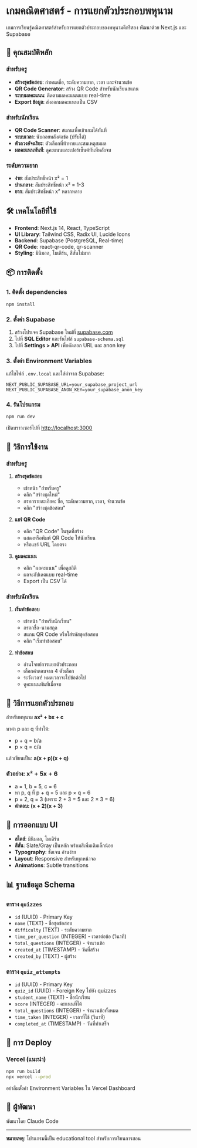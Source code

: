 # เกมคณิตศาสตร์ - การแยกตัวประกอบพหุนาม

เกมการเรียนรู้คณิตศาสตร์สำหรับการแยกตัวประกอบของพหุนามดีกรีสอง พัฒนาด้วย Next.js และ Supabase

## 🎯 คุณสมบัติหลัก

### สำหรับครู
- **สร้างชุดข้อสอบ**: กำหนดชื่อ, ระดับความยาก, เวลา และจำนวนข้อ
- **QR Code Generator**: สร้าง QR Code สำหรับนักเรียนสแกน
- **ระบบผลคะแนน**: ติดตามผลคะแนนแบบ real-time
- **Export ข้อมูล**: ส่งออกผลคะแนนเป็น CSV

### สำหรับนักเรียน
- **QR Code Scanner**: สแกนเพื่อเข้าเกมได้ทันที
- **ระบบเวลา**: นับถอยหลังต่อข้อ (ปรับได้)
- **ตัวลวงอัจฉริยะ**: ตัวเลือกที่ท้าทายและสมเหตุสมผล
- **ผลคะแนนทันที**: ดูคะแนนและเปอร์เซ็นต์ทันทีหลังจบ

### ระดับความยาก
- **ง่าย**: สัมประสิทธิ์หน้า x² = 1
- **ปานกลาง**: สัมประสิทธิ์หน้า x² = 1-3  
- **ยาก**: สัมประสิทธิ์หน้า x² หลากหลาย

## 🛠️ เทคโนโลยีที่ใช้

- **Frontend**: Next.js 14, React, TypeScript
- **UI Library**: Tailwind CSS, Radix UI, Lucide Icons
- **Backend**: Supabase (PostgreSQL, Real-time)
- **QR Code**: react-qr-code, qr-scanner
- **Styling**: มินิมอล, โมเดิร์น, สีสันไม่มาก

## 📦 การติดตั้ง

### 1. ติดตั้ง dependencies

```bash
npm install
```

### 2. ตั้งค่า Supabase

1. สร้างโปรเจค Supabase ใหม่ที่ [supabase.com](https://supabase.com)
2. ไปที่ **SQL Editor** และรันไฟล์ `supabase-schema.sql`
3. ไปที่ **Settings > API** เพื่อคัดลอก URL และ anon key

### 3. ตั้งค่า Environment Variables

แก้ไขไฟล์ `.env.local` และใส่ค่าจาก Supabase:

```env
NEXT_PUBLIC_SUPABASE_URL=your_supabase_project_url
NEXT_PUBLIC_SUPABASE_ANON_KEY=your_supabase_anon_key
```

### 4. รันโปรแกรม

```bash
npm run dev
```

เปิดบราวเซอร์ไปที่ [http://localhost:3000](http://localhost:3000)

## 📖 วิธีการใช้งาน

### สำหรับครู

1. **สร้างชุดข้อสอบ**
   - เข้าหน้า "สำหรับครู"
   - คลิก "สร้างชุดใหม่"
   - กรอกรายละเอียด: ชื่อ, ระดับความยาก, เวลา, จำนวนข้อ
   - คลิก "สร้างชุดข้อสอบ"

2. **แชร์ QR Code**
   - คลิก "QR Code" ในชุดที่สร้าง
   - แสดงหรือพิมพ์ QR Code ให้นักเรียน
   - หรือแชร์ URL โดยตรง

3. **ดูผลคะแนน**
   - คลิก "ผลคะแนน" เพื่อดูสถิติ
   - ผลจะอัปเดตแบบ real-time
   - Export เป็น CSV ได้

### สำหรับนักเรียน

1. **เริ่มทำข้อสอบ**
   - เข้าหน้า "สำหรับนักเรียน"
   - กรอกชื่อ-นามสกุล
   - สแกน QR Code หรือใส่รหัสชุดข้อสอบ
   - คลิก "เริ่มทำข้อสอบ"

2. **ทำข้อสอบ**
   - อ่านโจทย์การแยกตัวประกอบ
   - เลือกคำตอบจาก 4 ตัวเลือก
   - ระวังเวลา! หมดเวลาจะไปข้อต่อไป
   - ดูคะแนนทันทีเมื่อจบ

## 🧮 วิธีการแยกตัวประกอบ

สำหรับพหุนาม **ax² + bx + c**

หาค่า p และ q ที่ทำให้:
- p + q = b/a
- p × q = c/a

แล้วเขียนเป็น: **a(x + p)(x + q)**

### ตัวอย่าง: x² + 5x + 6

- a = 1, b = 5, c = 6
- หา p, q ที่ p + q = 5 และ p × q = 6
- p = 2, q = 3 (เพราะ 2 + 3 = 5 และ 2 × 3 = 6)
- **คำตอบ: (x + 2)(x + 3)**

## 🎨 การออกแบบ UI

- **สไตล์**: มินิมอล, โมเดิร์น
- **สีสัน**: Slate/Gray เป็นหลัก พร้อมสีเพิ่มเติมเล็กน้อย
- **Typography**: ชัดเจน อ่านง่าย
- **Layout**: Responsive สำหรับทุกหน้าจอ
- **Animations**: Subtle transitions

## 📊 ฐานข้อมูล Schema

### ตาราง `quizzes`
- `id` (UUID) - Primary Key
- `name` (TEXT) - ชื่อชุดข้อสอบ  
- `difficulty` (TEXT) - ระดับความยาก
- `time_per_question` (INTEGER) - เวลาต่อข้อ (วินาที)
- `total_questions` (INTEGER) - จำนวนข้อ
- `created_at` (TIMESTAMP) - วันที่สร้าง
- `created_by` (TEXT) - ผู้สร้าง

### ตาราง `quiz_attempts`  
- `id` (UUID) - Primary Key
- `quiz_id` (UUID) - Foreign Key ไปยัง quizzes
- `student_name` (TEXT) - ชื่อนักเรียน
- `score` (INTEGER) - คะแนนที่ได้
- `total_questions` (INTEGER) - จำนวนข้อทั้งหมด
- `time_taken` (INTEGER) - เวลาที่ใช้ (วินาที)
- `completed_at` (TIMESTAMP) - วันที่ทำเสร็จ

## 🚀 การ Deploy

### Vercel (แนะนำ)

```bash
npm run build
npx vercel --prod
```

อย่าลืมตั้งค่า Environment Variables ใน Vercel Dashboard

## 👥 ผู้พัฒนา

พัฒนาโดย Claude Code

---

**หมายเหตุ**: โปรแกรมนี้เป็น educational tool สำหรับการเรียนการสอน
